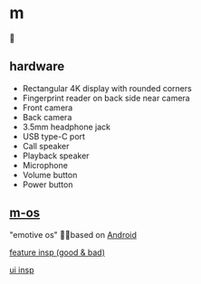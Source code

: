 # m
📴

## hardware
- Rectangular 4K display with rounded corners
- Fingerprint reader on back side near camera
- Front camera
- Back camera
- 3.5mm headphone jack
- USB type-C port
- Call speaker
- Playback speaker
- Microphone
- Volume button
- Power button

## [m-os](https://github.com/wavy-project/m/blob/master/m-os/features.txt)
"emotive os" 🤳🏽based on [Android](https://source.android.com/)

[feature insp (good & bad)](https://www.dropbox.com/sh/9mywzjqqvukg9lt/AAA_7Dt-yYT3Vd376m1fSRyVa?dl=0)

[ui insp](https://www.dropbox.com/sh/q2lkq1xsrylxeic/AAAmeSGaXAueL6Wuy_3JQDn0a?dl=0)
